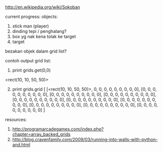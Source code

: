 http://en.wikipedia.org/wiki/Sokoban

current progress:
objects:
1. stick man (player)
2. dinding tepi / penghalang?
3. box yg nak kena tolak ke target 
4. target 

bezakan objek dalam grid list?

contoh output grid list:
1. print grids.get(0,0)

<rect(10, 10, 50, 50)>


2. print grids.grid
[
  [<rect(10, 10, 50, 50)>, 0, 0, 0, 0, 0, 0, 0, 0, 0], 
  [0, 0, 0, 0, 0, 0, 0, 0, 0, 0], 
  [0, 0, 0, 0, 0, 0, 0, 0, 0, 0], 
  [0, 0, 0, 0, 0, 0, 0, 0, 0, 0], 
  [0, 0, 0, 0, 0, 0, 0, 0, 0, 0], 
  [0, 0, 0, 0, 0, 0, 0, 0, 0, 0], 
  [0, 0, 0, 0, 0, 0, 0, 0, 0, 0], 
  [0, 0, 0, 0, 0, 0, 0, 0, 0, 0], 
  [0, 0, 0, 0, 0, 0, 0, 0, 0, 0], 
  [0, 0, 0, 0, 0, 0, 0, 0, 0, 0]
]





resources:

1. http://programarcadegames.com/index.php?chapter=array_backed_grids
2. http://blog.cravenfamily.com/2009/03/running-into-walls-with-python-and.html
